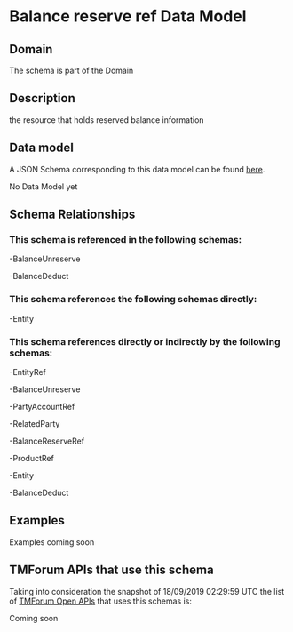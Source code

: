 # Balance reserve ref Data Model

## Domain

The  schema is part of the  Domain

## Description

the resource that holds reserved balance information

## Data model

A JSON Schema corresponding to this data model can be found
[here](https://github.com/tmforum-rand/schemas/blob/master/Customer/BalanceReserveRef.schema.json).

No Data Model yet

## Schema Relationships

### This schema is referenced in the following schemas:

-BalanceUnreserve

-BalanceDeduct

### This schema references the following schemas directly:

-Entity

### This schema references directly or indirectly by the following schemas:

-EntityRef

-BalanceUnreserve

-PartyAccountRef

-RelatedParty

-BalanceReserveRef

-ProductRef

-Entity

-BalanceDeduct



## Examples

Examples coming soon

## TMForum APIs that use this schema

Taking into consideration the snapshot of 18/09/2019 02:29:59 UTC the list of [TMForum Open APIs](https://www.tmforum.org/open-apis/) that uses this schemas is:

Coming soon
